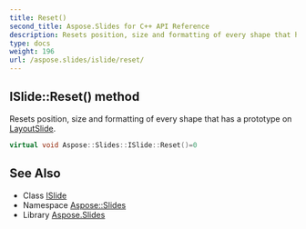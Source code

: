 ```yaml
---
title: Reset()
second_title: Aspose.Slides for C++ API Reference
description: Resets position, size and formatting of every shape that has a prototype on LayoutSlide.
type: docs
weight: 196
url: /aspose.slides/islide/reset/
---
```

## ISlide::Reset() method


Resets position, size and formatting of every shape that has a prototype on [LayoutSlide](../../layoutslide/).

```cpp
virtual void Aspose::Slides::ISlide::Reset()=0
```

## See Also

* Class [ISlide](../)
* Namespace [Aspose::Slides](../../)
* Library [Aspose.Slides](../../../)